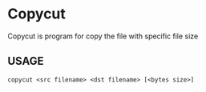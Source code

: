 # Copycut

Copycut is program for copy the file with specific file size

## USAGE

```
copycut <src filename> <dst filename> [<bytes size>]
```